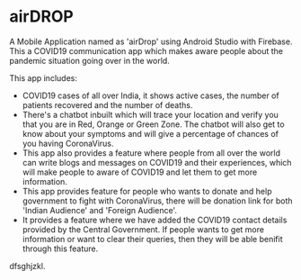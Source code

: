 # airDROP

A Mobile Application named as 'airDrop' using Android Studio with Firebase. This a COVID19 communication app which makes aware people about the pandemic situation going over in the world.

This app includes:

- COVID19 cases of all over India, it shows active cases, the number of patients recovered and the number of deaths.
- There's a chatbot inbuilt which will trace your location and verify you that you are in Red, Orange or Green Zone. The chatbot will also get to know about your symptoms and will give a percentage of chances of you having CoronaVirus.
- This app also provides a feature where people from all over the world can write blogs and messages on COVID19 and their experiences, which will make people to aware of COVID19 and let them to get more information.
- This app provides feature for people who wants to donate and help government to fight with CoronaVirus, there will be donation link for both 'Indian Audience' and 'Foreign Audience'.
- It provides a feature where we have added the COVID19 contact details provided by the Central Government. If people wants to get more information or want to clear their queries, then they will be able benifit through this feature.

dfsghjzkl.
